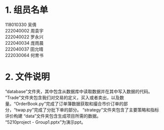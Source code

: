 # 1. 组员名单
  118010330 吴倩  
  222040002 周袁宇  
  222040022 罗永兴  
  222040034 庞雨晨  
  222040037 田允晴  
  222030064 何育书  
  
  
# 2. 文件说明
  “database”文件夹，其中包含从数据库中读取数据并在其中写入数据的代码。   
  “Trade”文件夹包含我们对交易的定义，买入或者卖出，以及数量。“OrderBook.py”完成了订单簿数据获取和撮合市价订单的部分，“twap.py”完成了分批下单的部分。
  “strategy”文件夹包含了主要策略和指标评价构建
  “data”文件夹包含生成项目所需的数据。      
  “5210project - Group1.pptx”为演示ppt。   
